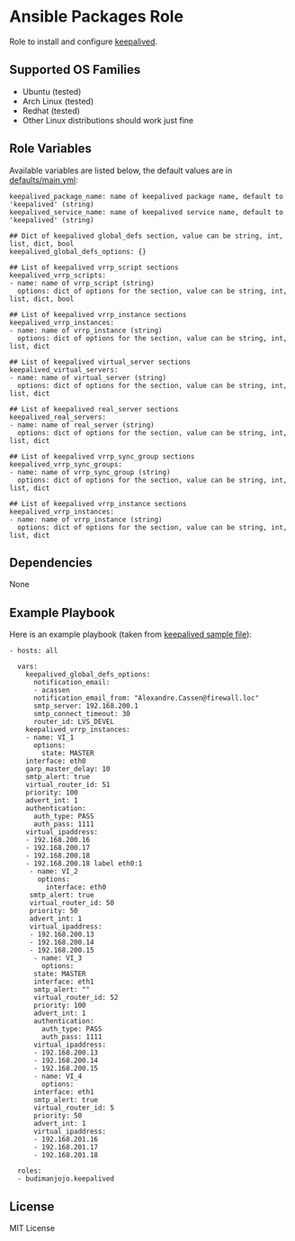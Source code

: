Ansible Packages Role
=====================

Role to install and configure [keepalived](https://www.keepalived.org/).

Supported OS Families
---------------------

- Ubuntu (tested)
- Arch Linux (tested)
- Redhat (tested)
- Other Linux distributions should work just fine

Role Variables
--------------

Available variables are listed below, the default values are in [defaults/main.yml](./defaults/main.yml):
```
keepalived_package_name: name of keepalived package name, default to 'keepalived' (string)
keepalived_service_name: name of keepalived service name, default to 'keepalived' (string)

## Dict of keepalived global_defs section, value can be string, int, list, dict, bool
keepalived_global_defs_options: {}

## List of keepalived vrrp_script sections
keepalived_vrrp_scripts:
- name: name of vrrp_script (string)
  options: dict of options for the section, value can be string, int, list, dict, bool

## List of keepalived vrrp_instance sections
keepalived_vrrp_instances:
- name: name of vrrp_instance (string)
  options: dict of options for the section, value can be string, int, list, dict

## List of keepalived virtual_server sections
keepalived_virtual_servers:
- name: name of virtual_server (string)
  options: dict of options for the section, value can be string, int, list, dict

## List of keepalived real_server sections
keepalived_real_servers:
- name: name of real_server (string)
  options: dict of options for the section, value can be string, int, list, dict

## List of keepalived vrrp_sync_group sections
keepalived_vrrp_sync_groups:
- name: name of vrrp_sync_group (string)
  options: dict of options for the section, value can be string, int, list, dict

## List of keepalived vrrp_instance sections
keepalived_vrrp_instances:
- name: name of vrrp_instance (string)
  options: dict of options for the section, value can be string, int, list, dict
```

Dependencies
------------

None

Example Playbook
----------------

Here is an example playbook (taken from [keepalived sample file](https://github.com/acassen/keepalived/blob/master/doc/samples/keepalived.conf.vrrp)):
```
- hosts: all

  vars:
    keepalived_global_defs_options:
      notification_email:
      - acassen
      notification_email_from: "Alexandre.Cassen@firewall.loc"
      smtp_server: 192.168.200.1
      smtp_connect_timeout: 30
      router_id: LVS_DEVEL
    keepalived_vrrp_instances:
    - name: VI_1
      options:
        state: MASTER
	interface: eth0
	garp_master_delay: 10
	smtp_alert: true
	virtual_router_id: 51
	priority: 100
	advert_int: 1
	authentication:
	  auth_type: PASS
	  auth_pass: 1111
	virtual_ipaddress:
	- 192.168.200.16
	- 192.168.200.17
	- 192.168.200.18
	- 192.168.200.18 label eth0:1
     - name: VI_2
       options:
         interface: eth0
	 smtp_alert: true
	 virtual_router_id: 50
	 priority: 50
	 advert_int: 1
	 virtual_ipaddress:
	 - 192.168.200.13
	 - 192.168.200.14
	 - 192.168.200.15
      - name: VI_3
        options:
	  state: MASTER
	  interface: eth1
	  smtp_alert: ""
	  virtual_router_id: 52
	  priority: 100
	  advert_int: 1
	  authentication:
	    auth_type: PASS
	    auth_pass: 1111
	  virtual_ipaddress:
	  - 192.168.200.13
	  - 192.168.200.14
	  - 192.168.200.15
      - name: VI_4
        options:
	  interface: eth1
	  smtp_alert: true
	  virtual_router_id: 5
	  priority: 50
	  advert_int: 1
	  virtual_ipaddress:
	  - 192.168.201.16
	  - 192.168.201.17
	  - 192.168.201.18

  roles:
  - budimanjojo.keepalived
```

License
-------

MIT License
